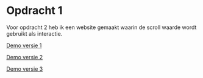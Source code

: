 # Opdracht 1

Voor opdracht 2 heb ik een website gemaakt waarin de scroll waarde wordt gebruikt als interactie.

[Demo versie 1](v01/)

[Demo versie 2](v02/)

[Demo versie 3](v03/)
